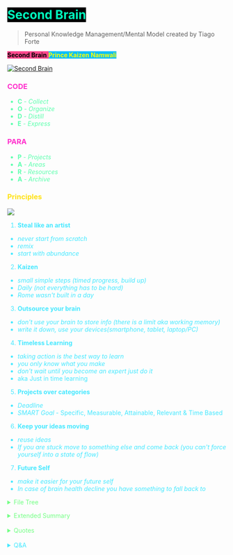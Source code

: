 # <span style='background-color:#000000;'><span style='color:#00ffbf;'>**Second Brain**</span>
> Personal Knowledge Management/Mental Model created by Tiago Forte
 
<span style='background-color:#ff468b;'><span style='color:#000000;'>**Second Brain**</span> <span style='background-color:#00bfff;'><span style='color:#ffff00;'>**Prince Kaizen Namwali**</span> 





[![Second Brain](https://external-preview.redd.it/vc2bekMIJXkYGkEytq6oNeSWIkpyIDQL9Nf9cOh9-uE.jpg?width=640&crop=smart&auto=webp&s=9e4fdfff0d0e8d5ea4172db362ec9e0a255f33be)](https://www.buildingasecondbrain.com/ "Second Brain")

### <span style='color:#ff2ecb;'>CODE</span>
<span style='color:#5dffae;'>

<!-- Collect information from everything you consume, Organize your information using the Para method. Distill your information by placing unused ideas in Archive and express your remixed ideas. -->
- **C** - _Collect_ 
- **O** - _Organize_ 
- **D** - _Distill_
- **E** - _Express_
</span>

### <span style='color:#ff2ecb;'>PARA</span>
<span style='color:#5dffae;'>

 <!-- Projects have deadlines, Areas require continuous improvement, Resources are what you consume and Archive is completed projects and filtered ideas.-->
- **P** - _Projects_
- **A** - _Areas_
- **R** - _Resources_
- **A** - _Archive_
</span>

<span style='color:#46e8ff;'>

### <span style='color:#ffe217;'>Principles</span>

[![](https://giffiles.alphacoders.com/212/212449.gif)](https://fortelabs.co/)

1. **Steal like an artist** <!-- Attributed to a famous book of the same name -->
- _never start from scratch_ <!-- Tabularasa should be limited to birth, not creativity. A blank canvas causes a creative block in the creator. Starting from scratch is a disservice to oneself for the time allotted to occupy and fill the canvas is exponential. Save -->
- _remix_ <!-- Originality doesn't exist, that's just the truth, but some find it offensive and pointlessly try to  argue about a true fact. Its even in a Bible Verse, there is nothing new under the sun. Everything is out there is a remix of something else. Even philosophers stole and remixed ideas from other philosophers. Developers clone or remix preexisting ideas into something else. Lyft is a clone of Uber. Doordash is a clone of Uber Eats, or which ever came first. All search engines are a clone of each other, some with more features, some with less (predictive searching, privacy focused, minimal, dark theme...). Most pop songs use the same chord progressions as other songs. In fact the app that I wish to create, Super Psyche, is a remix of abundant research in Neuroscience and all the neuro related content that I have consumed. -->
- _start with abundance_
2. **Kaizen**
- _small simple steps (timed progress, build up)_
- _Daily (not everything has to be hard)_
- _Rome wasn't built in a day_ <!-- Another great example is one of moving out. You don't just move out to an empty apartment or house. You slowly collect the things you need over time and then the move is easier. You have everything you need to continue living without worries. -->
3. **Outsource your brain**
- _don't use your brain to store info (there is a limit aka working memory)_ <!-- -->
- _write it down, use your devices(smartphone, tablet, laptop/PC)_
4. **Timeless Learning** 
- _taking action is the best way to learn_
- _you only know what you make_
- _don't wait until you become an expert just do it_
- aka Just in time learning
5. **Projects over categories**
- _Deadline_ 
- _SMART Goal_ - Specific, Measurable, Attainable, Relevant & Time Based
6. **Keep your ideas moving**
- _reuse ideas_
- _If you are stuck move to something else and come back (you can't force yourself into a state of flow)_
7. **Future Self**
- _make it easier for your future self_
- _In case of brain health decline you have something to
  fall back to_

</details>

</span>


<span style='color:#74ff85;'>

<details markdown='1'><summary>File Tree</summary>




![](https://i.pinimg.com/originals/4e/fe/05/4efe05befca905de922d4d5a87bff36c.gif)


```
2nd_Brain/
├─ Projects/
│  ├─ Projects.md
│  ├─ Apps/
│  ├─ Bucket-List/
├─ Areas/
│  ├─ Areas.md
│  ├─ Brain-Health/
│  ├─ Financial-Freedom/
│  ├─ Game-Dev/
│  ├─ Health/
│  ├─ Lifelong-Learner/
│  ├─ Minimalism/
│  ├─ Personal-Growth/
│  ├─ Travel/
│  ├─ Writing/
├─ Resources/
│  ├─ Resources.md
│  ├─ Videos/
│  ├─ Text/
│  ├─ DB/
│  ├─ Mental-Models/
│  ├─ Apps/
│  ├─ Logs/
│  ├─ Podcasts/
├─ Archive/
│  ├─ 1337/
│  ├─ Configs+Dotfiles/
│  ├─ Intellectual-Entertainment/
│  ├─ Archive.md
├─ Second-Brain.md
```

</details>

<span style='color:#7485ff;'></span>


<!-- Prince Kaizen Namwali -->

<details><summary> Extended Summary</summary> 

![](https://giffiles.alphacoders.com/212/212334.gif)

_We live in an Information Age. Our quality of life, income, success, are all tied to our fluency with information: Our ability to capture it and share it with the world. Tiago Forte's Building a Second Brain is a great solution to this knowledge conquest.Listed below are the fundamental principles of building a second Brain. These principles are highlited in the official course, as well as the official podcast._ 

1. **Borrowed Creativity** - There are no new ideas in the world - all creative output is remixed from constant creative input. What you see when people output great accomplishments and idea is only the end result of a lot of processing and storing of inspirations. Your output is limited to the quality of your inputs. Thus if you want better output, change the way you consume. When you consume with a view to producing something, you have higher standards, you are much less willing to waste time. Dealing with information overload: When you start being more discerning, you start filtering a lot more of the noise. You start seeing how rare it is to see truly good content/ideas out there. When you have a well organized second brain of notes, you start from a higher starting point than when you are only drawing from your best thinking in the moment. You need to be able to pull on accumulated wisdom from yourself and others over a long span of time. It feels like you're skipping steps, because you're borrowing others' thinking.

2. **The Capture Habit** - Write It Down! Any insight, any possibly relevant content, before you even know you're going to use it. this habit comes from David Allen's Getting Things Done. Your mind has limited working memory. You alone can't hold on to the best ideas and information AND also keep looking out and processing new ones. People don't do this because they don't value their own ideas. "Someone must have thought of this before". "I'll never be able to act on it". This is a self fulfilling prophecy if you dont take the basic action of capturing. You have no idea where it's going to end up - You can only connect the dots backwards. Listen to your intuition on what to capture - physical responses - heartbeat, eyes dilation, excitement, energy. Believe that your ideas and perspective matters. When you create content, it's much harder to sit down and just pour out great insight after great insight. It's much easier to collect and store this over time and then organize them later. When you have all these raw materials taken care of by your notetaking system, you start being to do higher level work - spontaneity, creativity, adaptation. Offload mundane details to computers.

 3. **Idea Recycling** - Similar to Borrowed Creativity, but instead you are borrowing from your past self. You don't really remember what your past self knew. You don't really know what your future self will want. Only thing you can do is pass ideas through time. Most ideas start extremely simple - email, tweet, text message. Take the same idea and recycle it through various contexts and grow it each time. Invest more in the 10% that gets traction. It's probably something that is obvious to you but amazing to others. Unlike physical things, Ideas get better when you recycle them. It's too risky to build everything from scratch every time with no priors. The only way to get around this is to keep outputting and testing in small ways. Build a compounding asset of intellectual capital that will last your lifetime. Productivity: Never do the same work twice. Most things you do are comprised of components - reuse them. Over time, more and more of what you do can be reused templates from the past. 
 
 4. **Projects over Categories** - Knowledge is a Factory, not a Library. A Factory is linear - things come in, are processed, and then output is produced. When you have real intellectual output, people can't take that away from you. Libraries try to categorize everything into the Dewey Decimal System. It works for that - anyone can find things through that system. But the more you put into one category, the more there's just a ton of stuff in that category and it is overwhelming and useless. We aren't optimizing for everyone - we are just working to improve Personal Knowledge Management. Projects are the best unit of measurement for your output as a Knowledge Worker. Not Ideas - not very concrete. Not Goals - too long term. Projects are more medium term, specific, more concrete, and you can check it off and remove/archive it so you can take on something new. Categories are consumption oriented, Projects are production oriented. You want to organize your knowledge according to projects. So you should know your current project list and store ideas directly into that current project. This way, when you're in the mood/time to produce, you can start right away, instead of going to look for things. 
 
  5. **Slow Burns** - Heavy Lifting is when you block off a week or a month and just blast through your project. Over time, that time available for Heavy Lifts gets scarcer - kids, marriage, employees, other responsibilities. Slow Burns is the opposite. You collect things in the background. You can even make wedding planning stress free this way. Intellectual work can be spread out over time. It allows it to be more enjoyable, spontaneous, creative, critical (editing with some distance) etc. But primarily less stress :) Analogy - Predators need to eat now - they work fast and intensely with scarcity. Scavengers work in abundance - we are living in a sea of creative inputs - dont have to look very hard around you to find inspiration.
  
   6. **Start With Abundance** - Most people start with scarcity - a blank canvas; they refuse to start a project until they have everything they need already assembled. But it also means you have to store notes on everything to give yourself the best shot. This is how Big Breaks happen - they don't wait for you to be ready. They tend to happen at the worst time. But at least you will have given yourself the best starting point when it comes. You can decide to be wealthy in the world of ideas. All you need is some intentionality to cultivate them. Ideas are free, plentiful, and you can store them forever and nobody can take them away from you. 
   
   7. **Intermediate Packets** - Intermediate Packets are parts of your work. Concrete parts of your work. Every piece of your work is built out of parts - so break down your work. Instead of writing a full email, write the outline of your email. Instead of writing a full book, you get an agent, get an editor, get a contract, get an outline for a book proposal, on and on. It becomes a lot less intimidating when you break it down. It's really hard to fail at Intermediate Packets (aka Projects). Hack your own motivation by breaking things down. Take some effort to make each piece consumable by your future self. Turn perishable things into longer lasting ones by taking the time to save them down in the right place and adding metadata like titles, quotes, page numbers. 
   
    8. **You Only Know What You Make** - Think of Learning and Working as the same thing. You're not done learning when you start work - but CV's look like that. Instead, think that the best way to learn is making something. When you make things, all the practical difficulties and holes in your knowledge come to life. Example - Book Summaries - instead of reading a book and putting it down, save notes, dive into ideas, and write summaries, and try to apply the ideas in a book summary. Don't pride yourself on quantity of books read. Read less, but really immerse in the ideas of each book. Add your own interpretations and metaphors. Become an expert on the book. Side benefits - Form a relationship with the author, build an audience, etc.

   9. **Make Things Easier for your Future Self** - Some people over time work harder and harder, some others work less and less. People live completely different lives as they get older - some super busy, some produce results with much less effort. The difference is leverage. Either day by day you are building some sort of accumulating leverage - blogs, savings, health. Intellectual leverage compounds over time. Makes it easier for future selves. Treat your future self as if that person was real. Impacts the way you eat, sleep, workout, and learn. It helps you act with more direction in future life. 

    10. **Keep Your Ideas Moving** - Don't get frustrated by being stuck. Move on. Let it stew in the back of your mind, as a Slow Burn. Often you will be working on it subconsciously. You will get stuck - so the solution is always have multiple things cooking. Translating ideas from one domain to the other. Problem with multitasking: you lose progress because you can't keep everything in your head. When you think and work externally it reaps the benefits of multitasking without the downsides. More important to stay in flow (maximum enjoyment, creativity, immersion) than have any particular outcome. Flow requires movement. Keep moving, and save things how you left it.
   
  </details> 

</br>

<details markdown='1'><summary>Quotes</summary>

![](https://giffiles.alphacoders.com/212/212422.gif)

1. _When you stop **learning**, your brain starts **dying**_ <!-- Literally! The Brain is an organ optimized for learning and solving problems.   -->

2. _It takes **value creation** to make money_ <!--Aka problem solving. wealth is a state of mind - TK Coleman. Money has destroyed imagination.. ... it doesn't take money to make money-->

3. _Don't force yourself to find your passion, instead start with your curiosity and follow those_ <!-- If you're interested in choir, just try it. You wanna try a math class, but you're not sure if you wanna do math for the rest of your life,take a math class. Just try it, some things will be more enjoyable than you would have anticipated. Some things less enjoyable and eventually that knowledge will come together and you will find what you truly love.-->

4. A man is literally what he thinks, his character being the complete sum of all his thoughts. As he thinks so he is and as he continues to think, so he remains.

5. _**Dreams** don't come true, **decisions** do. <!-- Dreams make dreams and choices make reality. The American dream is not real, but a construct of society. Make the choice and it will happen, keep dreaming and your mind will sharpen-->_

6. _**Observe** the **masses** and do the **opposite**_

7. _**Necessity** is the mother of **invention**<!-- ,but it all starts with a question.Starting with why must be at the core, without it its impossible to achieve more-->_

8. _**Wealth** is a **mindset**, not a **purchase**._ 

9. _You cant **change** what you dont **measure**_

10. _The **graveyard** is the **richest** place on **Earth**, because it is here that you will find all the **hopes** and **dreams** that were never fulfilled, the books that were never written, the songs that were never sung, the inventions that were never shared, the cures that were never discovered, all because someone was too afraid to take that **first step**, keep with the **problem**, or determined to carry out their dream._

11. _If you want to go somewhere,find someone who has already been there_

12. _If you dont find a way to make money while you sleep, you will work until the day you die_

13. Learning is not a destination, its a continuous process

14. _Use whatever tool that gets you the desired outcome faster_

15. _There will never be a time when you are ready or when its easy. Just start!_

16. _There is no worthy justification for living as a slave to a lifestyle you dont enjoy when you possess the ability to change it_

17. _Tell me and i will forget, Show me and i will remember, Involve me and i will learn_

18. _If you are depressed you are living in the past, If you are anxious you are living in the future. If you are at peace you are living in the present_

19. _Fear is only temporary, Regret is forever_

20. _Go where you are treated best_

21. _Love people and use things because the opposite never works_

22. _Day one or one day, you decide_
<!-- _You dont need X(fill in anything). Just built it, its not that complicated.-->

23. _Become greater one day at a time and the rest will follow. Thinking gets you nowhere, Take the leap & do the thing_

24. _If it does not add value to your life, discard it._

25. _In the real world the smartest people are those who make mistakes. In school the smartest people dont make mistakes_

26. _The most life destroying word is the word tomorrow_

27. _Face you fears and doubts & new opportunities will be open to you_

28. _You are only poor, if gou give up_

29. _Success is a poor teacher. We learn the most about ourselves when we fail, so dont be afradi of failing. Failing is part of the process of success_

30. _You cannot have success without failure_

31. _Education is cheap, experience is expensive_

32. _I would rather welcome change, than cling to it._

33. _People need to wake up and realize that life does not wait for them.If you want something get up & go after it._

34.  _Skills make you rich, not theories_

35. _Reading is to the mind, what exercise is to the body_

36. _If you see a problem, but dont see a solution, you are the problem. If you see a problem & see a solution, you have yourself a calling._

37. _I wish everyone could become rich and famous, so that they can realize its not the answer_

38. _Security is a process, not a purchase_

39. _Sell your vision, before you build the product_

40. _Every problem is a gift. Without them we wouldnt grow_

41. _When a man is unable to change his situation. he is forced to change himself_

42. _We suffer more in imagination, than we do in reality_

43. _Inside of every problem lies an opportunity_

44. _Do the impossible, see the invisible, touch the untouchable, break the unbreakable, Row row fight the power._
<!-- _People die at 40 and get buried at 80_
- _Defiance is the trademark of youth_
- _Matte black everything_ -->

45. _The role of a software engineer is to solve problems, not necessarily to code_

46. _Health is the greatest wealth_

47. _Financial freedom is better than financial security_

48. _We cant appreciate new things in our life, if we dont appreaciate what we already have_

49. _It's more important to grow your income than cut your expenses. It's more important to grow your spirit that cut your dreams._

50. _The problem with this world is not enough problem solvers. So, if you become a problem solver you become rich._

51. _Don't be addicted to money. Work to learn. don't work for money. Work for knowledge._

52. _A smart entrepreneur knows they cannot run a business on their own. They know that business is a team sport._

53. _At the point the money hits your hands, you have the power to determine your financial future._

54. _The richest people in the world look for and build networks; everyone else looks for work._

55. _Education is what you learn after you leave school._

56. _A lot of people don't know the Brain is 85% water, so anything that dehydrates you like caffeine or alcohol is bad for the brain_

57. _The only people who dont have problems are in a cemetery_

58. _Don't make a cemetery of your life by burying your talents_

59. _The only place you can find equality is in a cemetery_

60. Internal censorship is the enemy of creativity <!-- Nina Paley -->

</details>

</span>

</br>

<span style='color:#46e8ff;'>

<details markdown='1'><summary>Q&A</summary>

![](https://i.redd.it/1ctpb8dor8w61.png)

1. <span style='background-color:#787878;'><span style='color:#000000;'>**What problems does a Second Brain solve?**
- Information overload
- Post traumatic growth
- Knowledge management (personal)
- Writers block or any creative block (creative output)
- Tutorial Hell (escape)

2. <span style='background-color:#46e8ff;'><span style='color:#000000;'>**What apps do I need to build a second brain?**
- Any note taking app that enables you to view folders (PARA),search functionality, markdown - if possible, lightweight (not Microsoft word), sync feature, Cross platform is a plus. 
- [Notion](https://www.notion.so/)
- [Obsidian](https://obsidian.md/)
- [Markor](https://gsantner.net/project/markor.html)
- [Evernote](https://evernote.com/)
- [Vscode](https://vscodium.com/) with [Foam](https://foambubble.github.io/foam/)
- [Roam](https://roamresearch.com)

3. <span style='background-color:#000000;'><span style='color:#46e8ff;'>**What is PARA?**
- an acronym that stands for Projects, Areas, Resources and Archive
- Projects are the things you want to do that are associated with a deadline
- Areas are things in your life that demand continuous improvement (self improvement doesn't expire)
-  Resources are the sources of content that you consume (podcasts, blogs, articles, courses, videos, songs...)
- Archive is the the resting place for your completed projects and ideas that you don't know what to do with just yet.

4. **What is CODE?**
- an acronym that stands for Collect, Organize, Distill & Express.
- Collect is the capture habit
- Organize is the knowledge factory, not a library
- Distill is the filter, the unused ideas are archived
- Express is the creative output of the knowledge factory

5. **How does a Second Brain work?**
- It involves 4 simple steps(CODE). You **collect** information by capturing it from whatever source you are consuming or random ideas that just light up in your Brain. You then **organize** that information into your folders (PARA). You then **distill** that information even further by filtering out what you don't need(archive). Finally you **express** everything into some creative output (design, song, blog post, publication, book...).

6. **Who is a Second Brain for?**
- Everyone (human beings)
- Knowledge workers (developers, researchers, teachers...)
- Entrepreneurs
- Freelancers
- Content creators 
- Productivity enthusiasts
- Self improvement enthusiasts
- Polyglots 

7. **Why build a Second Brain?**
- All the knowledge you already have/know will flow, the content you consume will connect and your future self will be in sync. 

8. **Is it possible to achieve transient Hypofrontality (flow) with a second Brain?**
- Its possible to do that with your first Brain, but that's something worth looking into. 

9. **Is procedural generation in computer science similar to the state of flow in Neuroscience?**
- worth looking into ....

10. **Is computational Neuroscience a thing?**
- Interesting word combo...

11. **What browser extensions/addone** can be used in tandem with a Second Brain?
- Readwise
- Memex

12. **How does a Second Brain minimize regret?**
-

13. **How can a person gamify their Second Brain?**
-

14. **Are there any rules associated with a Second Brain?**
- No rules, its just personal.

15. **Is it possible to create an offline Second Brain?**
- Yes, using paper & mind maps

16. **Are there any medical journals or research papers written on the Second Brain?**
-

17. **What are the benefits of a Second Brain in academia?**
-

18. **If you had discovered about a Second Brain earlier, how would your life have been different?**
-

19. **Does building a Second Brain magically grant success?**
-

20. **When you search the term, _Second Brain_, something about the gut pops up, are there any similarities and distinctions between that and this personal knowledge management system?**
-

21. **Which application is best for building a Second Brain?**
-

22. **What's the point of building a Second Brain, if the future will be run by robots, AI & automation?**
- Unique Human Intelligence...

23. **What are some of Second Brain styles you see around the internet?**
-

24. **How do you structure your Second Brain?**
- I use the PARA method, but the one thing I do different is that for every markdown file I add a details tag at the bottom called Q&A. I believe asking myself questions will help me get to the core of the file that I am looking at, helps with critical thinking and helps with storytelling ( interviews, casual conversation and what not)

25. **Who can take away your Second Brain from you?**
-

26. **Do you ommit anything from your Second Brain?**
- I believe a Second Brain should be unfiltered and you can write whatever you f•••••g want. Just be careful that you don't share it online. Keep it encrypted. Only share what you distil.

27. **What do you think about using Github or Gitlab as Second Brain?**
- Its a great idea, just be sure to keep the repositories private. The only drawback I find is that some of the scripts and HTML tags I add to my markdown don't render because Github has its own markdown flavor. I can't view colors and so forth.

28. **What can you lose from giving away your Second Brain?**
- You give up your ideas, even though it might take someone else time to make sense of your notes

29. **Whats the best markdown flavor for a Second Brain?**
- Whatever flavor allows me to render all HTML tags and scripts. Github flavored markdown is out of the picture 

30. **What's the best not taking file extension for a Second Brain?**
- Markdown hands down!

31. **Is using RMarkdown for a Second Brain a viable solution?**
- keep it super simple with regular markdown, but feel free to include other file formats for your projects and what not

32. **Is Emacs or Vim great for a Second Brain?**
- That's a matter of personal preference


33. **Can you get in trouble for having a Second Brain?**
-

34. **Are people with Second Brains less susceptible to fake news, conspiracies, brainwashing and the like?**
-

35. **At what age should one build a Second Brain?**
- Between the age of reason and initial access to a computational device ( phone, laptop, tablet, PC)
-

36. **Does TV threaten the idea of a Second Brain?**
-

37. **What would a Second Brain look like if it was a Non Fungible Token?**
-

38. **Can a Second Brain replace storing information in a database?**
- A second Brain is not supposed to replace anything. Its supposed to work with your current workflow.

39. **How Can You Keep Your Second Brain Healthy?**
-

40. **How can you make money with a Second Brain?**
-

41. **What's the suitable work environment for people with a Second Brain?**
- I believe that if you are a knowledge worker you should work remotely because they type of environment is more optimal.


42. **How can sync my Second Brain across my devices?**
- There's a multitude of options, consider the following
- Syncthing
- EteSync
- Paperwork(.cloud)
- Next cloud
- Fruux

42. **How can I keep my Second Brain secure from prying eyes and intellectual property kleptomaniacs?**
- There's a multitude of options, consider the following
- age( go - github)
- Kryptor
- Cryptomator (Recommended)
- Tomb
- Hat.sh
- Linux Unified Key Setup (LUKS)
- Veracypt
- MAT2 (metadata remover)
- Exif Cleaner

43. **Do you need to have attribution for a second Brain?**
- No! Its yours, its personal , but should you feel inclined do so, even though no one will ever see it.

44. **Do you need permission to have a Second Brain?**
- It's all about the permissionless mindset...

45. **Is it possible to get a cease and desist letter for the contents of your second Brain?**
- No! A second Brain is not subject to any copyright laws of Planet Earth or Interplanetary laws. That's like saying that your urine is subject to copyright infringement...

46. In what ways is planned obsolescence related to a Second Brain?
-

47. Does school serve a purpose when you have a Second Brain?
- No it doesn't...
</details>

</span>


